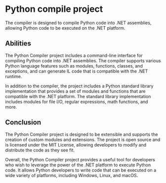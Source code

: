 # Python compile project
The compiler is designed to compile Python code into .NET assemblies, allowing Python code to be executed on the .NET platform.

## Abilities
The Python Compiler project includes a command-line interface for compiling Python code into .NET assemblies. The compiler supports various Python language features such as modules, functions, classes, and exceptions, and can generate IL code that is compatible with the .NET runtime.

In addition to the compiler, the project includes a Python standard library implementation that provides a set of modules and functions that are compatible with the .NET platform. The standard library implementation includes modules for file I/O, regular expressions, math functions, and more.

## Conclusion
The Python Compiler project is designed to be extensible and supports the creation of custom modules and extensions. The project is open source and is licensed under the MIT License, allowing developers to modify and distribute the code as they see fit.

Overall, the Python Compiler project provides a useful tool for developers who wish to leverage the power of the .NET platform to execute Python code. It allows Python developers to write code that can be executed on a wide variety of platforms, including Windows, Linux, and macOS.